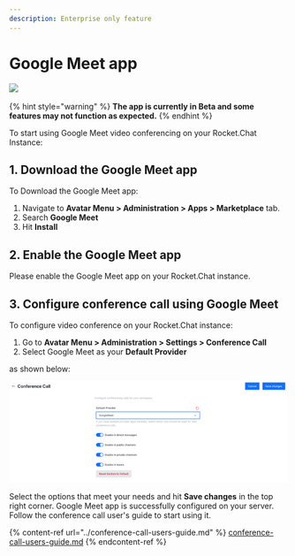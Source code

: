 ```yaml
---
description: Enterprise only feature
---
```


# Google Meet app

![](<../../../.gitbook/assets/2021-06-10\_22-31-38 (3) (3) (3) (3) (3) (3) (3) (3) (3) (2) (3) (1) (1) (1) (1) (1) (26).jpg>)

{% hint style="warning" %}
**The app is currently in Beta and some features may not function as expected.**
{% endhint %}

To start using Google Meet video conferencing on your Rocket.Chat Instance:

## 1. Download the Google Meet app

To Download the Google Meet app:

1. Navigate to **Avatar Menu > Administration > Apps > Marketplace** tab.
2. Search **Google Meet**
3. Hit **Install**

## 2. Enable the Google Meet app

Please enable the Google Meet app on your Rocket.Chat instance.

## 3. Configure conference call using Google Meet

To configure video conference on your Rocket.Chat instance:

1. Go to **Avatar Menu > Administration > Settings > Conference Call**
2. Select Google Meet as your **Default Provider**

as shown below:

![Video conference admin settings](../../../.gitbook/assets/GoogleMeetDefaultProvider.png)

Select the options that meet your needs and hit **Save changes** in the top right corner. Google Meet app is successfully configured on your server. Follow the conference call user's guide to start using it.

{% content-ref url="../conference-call-users-guide.md" %}
[conference-call-users-guide.md](../conference-call-users-guide.md)
{% endcontent-ref %}

